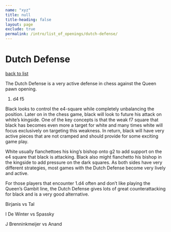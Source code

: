 ```yaml
---
name: "xyz"
title: null
title-heading: false
layout: page
exclude: true
permalink: /intro/list_of_openings/dutch-defense/
---
```


# Dutch Defense

[back to list](../../list_of_openings)



The Dutch Defense is a very active defense in chess against the Queen pawn opening.

1. d4 f5

Black looks to control the e4-square while completely unbalancing the position. Later on in the chess game, black will look to future his attack on white’s kingside. One of the key concepts is that the weak f7 square that black has becomes even more a target for white and many times white will focus exclusively on targeting this weakness. In return, black will have very active pieces that are not cramped and should provide for some exciting game play.

White usually fianchettoes his king’s bishop onto g2 to add support on the e4 square that black is attacking. Black also might fianchetto his bishop in the kingside to add pressure on the dark squares. As both sides have very different strategies, most games with the Dutch Defense become very lively and active.

For those players that encounter 1.d4 often and don’t like playing the Queen’s Gambit line, the Dutch Defense gives lots of great counterattacking for black and is a very good alternative.






Birjanis vs Tal

I De Winter vs Spassky

J Brenninkmeijer vs Anand
